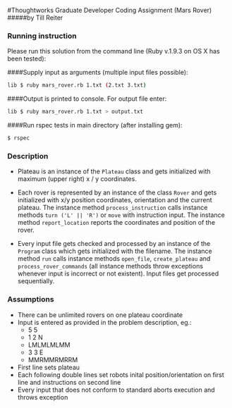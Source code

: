 #Thoughtworks Graduate Developer Coding Assignment (Mars Rover)
#####by Till Reiter

### Running instruction
Please run this solution from the command line (Ruby v.1.9.3 on OS X has been tested): 

####Supply input as arguments (multiple input files possible):
```sh
lib $ ruby mars_rover.rb 1.txt (2.txt 3.txt)
```

####Output is printed to console. For output file enter:
```sh
lib $ ruby mars_rover.rb 1.txt > output.txt
```

####Run rspec tests in main directory (after installing gem):
```sh
$ rspec
```

### Description
- Plateau is an instance of the `Plateau` class and gets initialized with maximum (upper right) x / y coordinates.

- Each rover is represented by an instance of the class `Rover` and gets initialized with x/y position coordinates, orientation and the current plateau. 
The instance method `process_instruction` calls instance methods `turn ('L' || 'R')` or `move` with instruction input.
The instance method `report_location` reports the coordinates and position of the rover.

- Every input file gets checked and processed by an instance of the `Program` class which gets initialized with the filename. 
The instance method `run` calls instance methods `open_file`, `create_plateau` and `process_rover_commands` (all instance methods throw exceptions whenever input is incorrect or not existent).
Input files get processed sequentially.

### Assumptions
- There can be unlimited rovers on one plateau coordinate
- Input is entered as provided in the problem description, eg.:
    - 5 5
    - 1 2 N
    - LMLMLMLMM
    - 3 3 E
    - MMRMMRMRRM
- First line sets plateau
- Each following double lines set robots inital position/orientation on first line and instructions on second line
- Every input that does not conform to standard aborts execution and throws exception